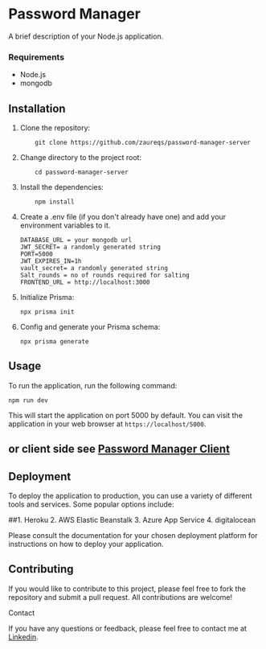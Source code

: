 # Password Manager

A brief description of your Node.js application.

### Requirements

- Node.js
- mongodb

## Installation

1. Clone the repository:
    ```base
        git clone https://github.com/zaureqs/password-manager-server
    ```

2. Change directory to the project root:
    ```
        cd password-manager-server
    ```
3. Install the dependencies:
    ```base
        npm install
    ```
4. Create a .env file (if you don't already have one) and add your environment variables to it.
    ```base
    DATABASE_URL = your mongodb url
    JWT_SECRET= a randomly generated string 
    PORT=5000
    JWT_EXPIRES_IN=1h
    vault_secret= a randomly generated string
    Salt_rounds = no of rounds required for salting
    FRONTEND_URL = http://localhost:3000
    ```
5. Initialize Prisma:
    ```base
    npx prisma init
    ```
6. Config and generate your Prisma schema:
    ```base 
    npx prisma generate
    ```

## Usage

To run the application, run the following command:

```base
npm run dev
```

This will start the application on port 5000 by default. You can visit the application in your web browser at `https://localhost/5000`.


## **or client side see [Password Manager Client](https://github.com/zaureqs/password-manager-client)**

## Deployment

To deploy the application to production, you can use a variety of different tools and services. Some popular options include:

##1. Heroku
2. AWS Elastic Beanstalk
3. Azure App Service
4. digitalocean

Please consult the documentation for your chosen deployment platform for instructions on how to deploy your application.

## Contributing

If you would like to contribute to this project, please feel free to fork the repository and submit a pull request. All contributions are welcome!


Contact

If you have any questions or feedback, please feel free to contact me at [Linkedin](https://www.linkedin.com/in/manish-fenin/).

